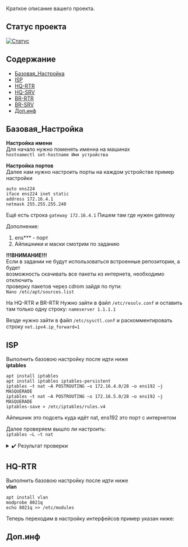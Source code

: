 Краткое описание вашего проекта.

## Статус проекта

[![Статус](https://img.shields.io/badge/статус-активный-brightgreen)](ссылка_на_статус)

## Содержание

- [Базовая_Настройка](#Базовая_Настройка)
- [ISP](#ISP)
- [HQ-RTR](#HQ-RTR)
- [HQ-SRV](#HQ-SRV)
- [BR-RTR](#BR-RTR)
- [BR-SRV](#BR-SRV)
- [Доп.инф](#Доп.инф)

## Базовая_Настройка
<b>Настройка имени</b>  
Для начало нужно поменять именна на машинах   
`hostnamectl set-hostname Имя устройства`  

    
<b>Настройка портов</b>  
Далее нам нужно настроить порты на каждом устройстве пример настройки  
```
auto ens224  
iface ens224 inet static  
address 172.16.4.1  
netmask 255.255.255.240
```  
Ещё есть строка `gateway 172.16.4.1` Пишем там где нужен gateway  
  
Дополнение:
  
1. ens*** - порт  
2. Айпишники и маски смотрим по заданию
  
<b>!!!ВНИМАНИЕ!!!</b>  
Если в задании не будут использоваться встроенные репозитории, а будет  
возможность скачивать все пакеты из интернета, необходимо отключить  
проверку пакетов через cdrom зайдя по пути:  
`Nano /etc/apt/sources.list`  

На HQ-RTR и BR-RTR Нужно зайти в файл `/etc/resolv.conf` и оставить там только одну строку: `nameserver 1.1.1.1`

Везде нужно зайти в файл `/etc/sysctl.conf` и раскомментировать строку `net.ipv4.ip_forward=1`

## ISP  
Выполнить базовою настройку после идти ниже  
<b>iptables</b>  
```
apt install iptables  
apt install iptables iptables-persistent  
iptables –t nat –A POSTROUTING –s 172.16.4.0/28 –o ens192 –j MASQUERADE  
iptables –t nat –A POSTROUTING –s 172.16.5.0/28 –o ens192 –j MASQUERADE  
iptables-save > /etc/iptables/rules.v4  
```
  
Айпишник это подсеть куда идёт nat, ens192 это порт с интернетом  

Далее проверяем вышло ли настроить:  
`iptables –L –t nat` 
<details>
<summary>✔️ Результат проверки</summary>

Здесь находится ваш текст, который будет скрыт до тех пор, пока пользователь не нажмет на заголовок.

</details>  

## HQ-RTR
Выполнить базовою настройку после идти ниже  
<b>vlan</b>  
```
apt install vlan
modprobe 8021q
echo 8021q >> /etc/modules  
```
Теперь переходим в настройку интерфейсов пример указан ниже:  



## Доп.инф
